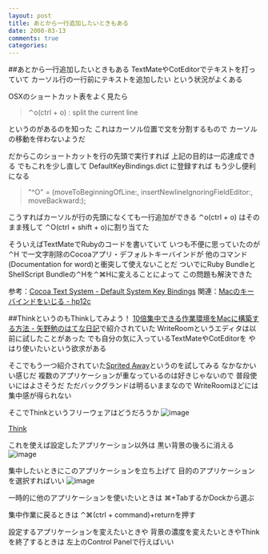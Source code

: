 ```yaml
---
layout: post
title: あとから一行追加したいときもある
date: 2008-03-13
comments: true
categories:
---
```


##あとから一行追加したいときもある
TextMateやCotEditorでテキストを打っていて
カーソル行の一行前にテキストを追加したい
という状況がよくある

OSXのショートカット表をよく見たら
> 
> &#8963;o(ctrl + o) : split the current line

というのがあるのを知った
これはカーソル位置で文を分割するもので
カーソルの移動を伴わないようだ

だからこのショートカットを行の先頭で実行すれば
上記の目的は一応達成できる
でもこれを少し直して DefaultKeyBindings.dict に登録すれば
もう少し便利になる
> 
> 	"^O" =	(moveToBeginningOfLine:, insertNewlineIgnoringFieldEditor:, moveBackward:);

こうすればカーソルが行の先頭になくても一行追加ができる
&#8963;o(ctrl + o) はそのまま残して &#8963;O(ctrl + shift + o)に割り当てた

そういえばTextMateでRubyのコードを書いていて
いつも不便に思っていたのが
&#8963;H で一文字削除のCocoaアプリ・デフォルトキーバインドが
他のコマンド(Documentation for word)と衝突して使えないことだ
ついでにRuby BundleとShellScript Bundleの&#8963;Hを&#8963;&#8984;Hに変えることによって
この問題も解決できた

参考：[Cocoa Text System - Default System Key Bindings](http://www.hcs.harvard.edu/~jrus/Site/System%20Bindings.html)
関連：[Macのキーバインドをいじる - hp12c](http://d.hatena.ne.jp/keyesberry/20070312/p4)

##ThinkというのもThinkしてみよう！
[10倍集中できる作業環境をMacに構築する方法 - 矢野勉のはてな日記](http://d.hatena.ne.jp/t_yano/20080310/1205164488)で紹介されていた
WriteRoomというエディタは以前に試したことがあった
でも自分の気に入っているTextMateやCotEditorを
やはり使いたいという欲求がある

そこでもう一つ紹介されていた[Sprited Away](http://drikin.com/spiritedaway/)というのを試してみる
なかなかいい感じだ
複数のアプリケーションが重なっているのは好きじゃないので
普段使いにはよさそうだ
ただバックグランドは明るいままなので
WriteRoomほどには集中感が得られない

そこでThinkというフリーウェアはどうだろうか
![image](http://img.f.hatena.ne.jp/images/fotolife/k/keyesberry/20080313/20080313185145.png)

[Think](http://freeverse.com/apps/app/?id=7013&view=overview)

これを使えば設定したアプリケーション以外は
黒い背景の後ろに消える
![image](http://img.f.hatena.ne.jp/images/fotolife/k/keyesberry/20080313/20080313185548.png)


集中したいときにこのアプリケーションを立ち上げて
目的のアプリケーションを選択すればいい
![image](http://img.f.hatena.ne.jp/images/fotolife/k/keyesberry/20080313/20080313185143.png)


一時的に他のアプリケーションを使いたいときは
&#8984;+TabするかDockから選ぶ

集中作業に戻るときは
&#8963;&#8984;(ctrl + command)+returnを押す

設定するアプリケーションを変えたいときや
背景の濃度を変えたいときやThinkを終了するときは
左上のControl Panelで行えばいい